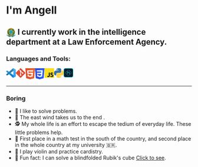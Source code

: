 # I'm Angell
## <img align="center" alt="Republica Federativa" width="26px" src="https://github.com/angellbelger/Hello-World/blob/main/images/federal.png?raw=true" /> I currently work in the intelligence department at a Law Enforcement Agency.
### Languages and Tools:
<img align="left" alt="Vscode" width="26px" src="https://github.com/angellbelger/Hello-World/blob/main/images/vscode.png?raw=true" />
<img align="left" alt="Vegas" width="26px" src="https://github.com/angellbelger/Hello-World/blob/main/images/git.png?raw=true" />
<img align="left" alt="HTML5" width="26px" src="https://github.com/angellbelger/Hello-World/blob/main/images/HTML.png?raw=true" />
<img align="left" alt="CSS3" width="26px" src="https://github.com/angellbelger/Hello-World/blob/main/images/CSS3.png?raw=true" />
<img align="left" alt="JS" width="26px" src="https://github.com/angellbelger/Hello-World/blob/main/images/JavaScript.png?raw=true" />
<img align="left" alt="Python" width="26px" src="https://github.com/angellbelger/Hello-World/blob/main/images/python.png?raw=true" />
<img align="left" alt="Photo" width="26px" src="https://github.com/angellbelger/Hello-World/blob/main/images/Photoshop.png?raw=true" />

<br />
<br />

---

### Boring
- 🧩 I like to solve problems.
- 🍃 The east wind takes us to the end .
- 🕵️ My whole life is an effort to escape the tedium of everyday life. These little problems help. 
- 🏅 First place in a math test in the south of the country, and second place in the whole country at my university 🇧🇷.
- 🎻 I play violin and practice cardistry.
- 🎲 Fun fact: I can solve a blindfolded Rubik's cube [Click to see](https://youtu.be/bEaUpIRU7NU).
